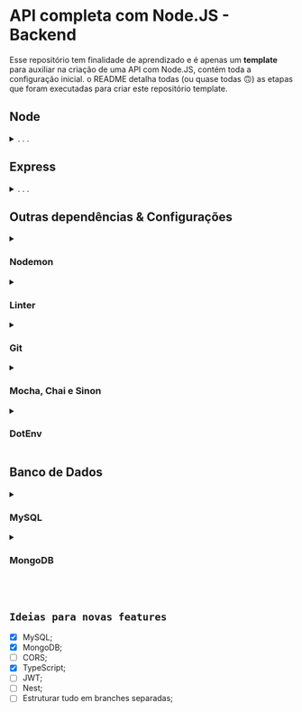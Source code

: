 # API completa com Node.JS - Backend
Esse repositório tem finalidade de aprendizado e é apenas um **template** para auxiliar na criação de uma API com Node.JS, contém toda a configuração inicial.
o README detalha todas (ou quase todas :upside_down_face:) as etapas que foram executadas para criar este repositório template.

## Node

<details>
  <summary>. . .</summary>
  
  - Inicialização
  ```sh
  npm init -y
  ```
  > Comando para iniciar uma aplicação Node.js. Ele vai criar o arquivo de configurações `package.json`

  - Estrutura de Pastas
  ```sh
  mkdir backend backend/src && cd backend && npm init -y && code .
  ```
  > Mesmo comando, porém já inicia a estrutura de pastas. Neste exemplo a pasta raiz se chama `backend`, se deseja outro nome, basta alterar.

</details>





## Express
<details>
  <summary>. . .</summary>
  
  O framework Express ajuda a organizar e construir APIs robustas e flexíveis
  - Instalação
  ```sh
  npm i express
  ```
  - Lidando com erros assíncronos
  ```sh
  npm i express-async-errors -D
  ```
  > Por padrão, o Express vai encaminhar todos os erros lançados para serem tratados pelos middlewares de erros. No entanto, erros lançados em middlewares assíncronos não são tratados do mesmo jeito. A solução mais simples para esse problema está em um pacote chamado `express-async-errors`

  - Criando o servidor
  ```sh
  touch src/router.js src/app.js src/server.js
  ```
  ```js
  // src/router.js
  const express = require('express');

  const router = express.Router();

  module.exports = router;
  ```
  ```js
  // src/app.js
  require('express-async-errors');
  const express = require('express');
  const router = require('./router');

  const app = express();

  app.use(express.json());
  app.use(router);

  module.exports = app;
  ```
  ```js
  // src/server.js
  const app = require('./app');

  const PORT = 3001
  app.listen(PORT, () => console.log(`server running on port ${PORT}`));
  ```
  > Neste arquivo, por ora, houve apenas a inicialização do pacote do Express, com a função `express()`. Tudo que o Express nos dá está dentro da variável `app`, é como se ela fosse um “grande objeto” cheio de funções e informações úteis.
  
  - Script
  ```json
  "scripts": {
    "start": "node src/server.js",
  }
  ```
  > No arquivo `package.json`, insira o comando acima, dentro da chave "scripts". Agora, para rodar a aplicação basta executar o comando `npm start`

</details>





## Outras dependências & Configurações

<details>
  <summary>

### Nodemon
  </summary>

  - Instalação no Linux
  ```sh
  npm i nodemon -D
  ```
  - Instalação no Windows
  ```sh
  npm i -g nodemon && npm i nodemon -D
  ```
  > Usando o servidor com `nodemon`, toda vez que algum arquivo é salvo, o `nodemon` reinicia a aplicação automaticamente!

  - Script
  ```json
  "scripts": {
    "dev": "nodemon src/server.js",
  }
  ```
  > No arquivo `package.json`, insira o comando acima, dentro da chave "scripts". Agora, para rodar a aplicação com o `nodemon` basta executar o comando `npm run dev`

</details>


<details>
  <summary>
  
### Linter
  </summary>
  
  Para garantir a qualidade de escrita do código! Vamos instalar e configurar o `ESLint`
  - Instalação
  ```sh
  npx eslint --init
  ```
  > Após executar o comando acima, leia e responda atentamente as perguntas que apareceram no terminal para realizar a configuração do `ESLint`
  - Script
  ```json
  "scripts": {
    "lint": "eslint --no-inline-config --no-error-on-unmatched-pattern -c .eslintrc.json .",
  }
  ```
  > No arquivo `package.json`, insira o comando acima, dentro da chave "scripts". Agora, para que o lint realize a autocorreção do código basta executar o comando `npm run lint`

</details>


<details>
  <summary>
  
### Git
  </summary>

  Criando e configurando o arquivo `.gitignore`
  ```sh
  touch .gitignore && echo "node_modules" > .gitignore
  ```
  > Ao longo do desenvolvimento da aplicação utilize o `.gitignore` para inserir arquivos e diretórios que não devem subir para o `github`
</details>


<details>
  <summary>
  
### Mocha, Chai e Sinon
  </summary>

  Para criar os testes automatizados, vamos utilizar o `Mocha`

  `Mocha` foi originalmente projetado para o `Node.js`. É focado em vários tipos de testes, como unidade, integração e ponta a ponta (E2E). Porém, diferente do `Jest`, o `Mocha` requer outras bibliotecas para funcionar, como o `Chai` e o `Sinon`.

  O `Chai` é uma biblioteca de asserção, e o `Sinon`, implementa dubles de teste, como: spies, stubs e mocks.

  Para nos ajudar ainda mais utilizaremos o plugin `Chai HTTP`! Com ele poderemos simular uma request a nossa API sem inicializá-la manualmente.

  - Instalação
  ```sh
  npm i mocha chai chai-http sinon -D
  ```
  - Script
  ```json
  "scripts": {
    "test": "mocha tests/**/*.test.js --exit",
  }
  ```
  > No arquivo `package.json`, insira o comando acima, dentro da chave "scripts". Agora, para rodar os testes basta executar o comando `npm test`
   - Estrutura de Pastas
  ```sh
  mkdir tests && touch tests/app.test.js
  ```
  ```js
  // app.test.js

  const { describe, it } = require('mocha');
  const chai = require('chai');
  const chaiHttp = require('chai-http');
  // const sinon = require('sinon');
  // const app = require('../src/app');

  // const { expect } = chai

  chai.use(chaiHttp);

  describe('describe a group', function () {
    it('describe unit tests', function () {
      // expect(something).to.be.equal(something);
    });
  });
  ```
</details>




<details>
    <summary>

### DotEnv

  </summary>

  O pacote `dotenv` vai lidar com informações sensíveis da aplicação de uma forma mais segura. Ele vai nos ajudar a trabalhar com variáveis de ambiente. Principalmente na integração entre o `Express` e o `MySQL`.

  - Instalação
  ```sh
  npm i dotenv
  ```
  - Configurações
  ```sh
  touch .env.example
  ```
  ```txt
  // .env.example
  MYSQL_HOST=localhost
  MYSQL_PORT=3306
  MYSQL_USER=root
  MYSQL_PASSWORD=password
  MYSQL_DATABASE=database_example
  ```
  > Após criar o arquivo não se esqueça de deletar o `.example` da extensão e adicionar o `.env` ao arquivo `.gitignore`
  ```sh
  echo ".env" >> .gitignore
  ```
  > Adicione a linha abaixo no arquivo `server.js`
  ```js
  // src/server.js

  require('dotenv').config();
  // const app = require('./app');

  // const PORT = 3001
  // app.listen(PORT, () => console.log(`server running on port ${PORT}`));
  ```    
  </details>





## Banco de Dados
<details>
  <summary>

### MySQL
  </summary>

  - Conector
  ```sh
  npm i mysql2
  ```
  > A integração entre o `Express` e o `MySQL` será feita através do módulo `mysql2`.

  - Docker
  ```sh
  docker run --name mysql -e MYSQL_ROOT_PASSWORD=password -p 3306:3306 -d mysql
  ```
  > **ATENÇÃO!** na flag `MYSQL_ROOT_PASSWORD` informe a senha definida do arquivo `.env`, o arquivo que **NÃO** vai para o `github`. Neste **EXEMPLO** foi utilizada a senha ilustrativa `password`. Informe também a porta passada no `.env`. Exemplo: **[porta_no_pc]:[porta_no_docker]**

  [Documentação Docker:MySQL](https://hub.docker.com/_/mysql)

  - Configurando a Conexão
  ```sh
  mkdir src/database && touch src/database/mySqlConnection.js
  ```
  ```js
  // src/database/mySqlConnection.js
  const mysql = require('mysql2/promise');
  require('dotenv').config();

  const connection = mysql.createPool({
    host: process.env.MYSQL_HOST,
    port: process.env.MYSQL_PORT,
    user: process.env.MYSQL_USER,
    password: process.env.MYSQL_PASSWORD,
    database: process.env.MYSQL_DATABASE,
  });

  module.exports = connection;
  ```

   - Criando Tabela de Exemplo
  ```sql
  CREATE DATABASE IF NOT EXISTS database_example;

  USE database_example;

  CREATE TABLE table_example (
    id INT PRIMARY KEY AUTO_INCREMENT,
    column_example VARCHAR(45) NOT NULL,
    created_at VARCHAR(45) NOT NULL
  );

  INSERT INTO table_example (`id`, `column_example`, `created_at`)
  VALUES ('1', 'example', 'example');
  ```
  > Execute a query acima no `MySQL Workbench`
</details>

<details>
  <summary>
  
### MongoDB
  </summary>

  - ODM
  ```sh
  npm i mongoose
  ```

  - Docker
  ```sh
  docker run --name mongodb -p 27017:27017 -d mongo
  ```
  [Documentação Docker:MongoDB](https://hub.docker.com/_/mongo)

  - Configurando a Conexão (e um pouco mais)
  ```sh
  mkdir src/database src/models && touch src/database/mongoConnection.js src/models/example.js
  ```
  ```js
  // src/database/mongoConnection.js

  const mongoose = require('mongoose');

  async function connectToMongo() {
    mongoose.connect('mongodb://localhost:27017/')
      .then(() => console.log('MongoDB successfully connected!'))
      .catch((error) => console.log('Error connecting to MongoDB\n', error));
  }

  module.exports = connectToMongo;
  ```
  ```js
  // src/server.js

  // require('dotenv').config();
  // const app = require('./app');
  const connectToMongo = require('./database/mongoConnection');

  connectToMongo();

  // const PORT = 3001;
  // app.listen(PORT, () => console.log(`Server running on port ${PORT}`));
  ```
  > Adicione as linhas acima no arquivo `src/server.js`
  ```js
  // src/models/example.js

  const mongoose = require('mongoose');

  const {Schema, model} = mongoose;

  const exampleSchema = new Schema({
    column_example: { 
      type: String,
      required: true 
    }
  },
  { timestamps: true });

  const ModelExample = model('examples', exampleSchema);

  module.exports = ModelExample;
  ```

  - Criando Coleção de Exemplo
  ```sh
  docker exec -it mongodb sh
  ```
  > Agora vc está dentro do terminal do Container com Mongo
  ```sh
  mongosh
  ```
  ```sh
  show dbs
  ```
  ```sh
  use test
  ```
  > Seguindo todos os passos acima, o banco criado deve ser o "test". Caso ele não exista, acesse o db correspondente pelo comando `use <nome do db>`
  ```sh
  show collections
  ```
  ```js
  db.examples.insertOne({column_example: 'example'})
  ```
  > Da mesma forma a única collection em "test" deve ser "examples". Caso contrário apenas troque pelo nome da coleção correspondente em `db.<nome da collection>.insertOne()`
  ```js
  db.examples.find()
  ```
  > Este ultimo comando é apenas para ver os documentos existentes na coleção.
</details>

<br />
<br />

## `Ideias para novas features`

- [x] MySQL;
- [x] MongoDB;
- [ ] CORS;
- [x] TypeScript;
- [ ] JWT;
- [ ] Nest;
- [ ] Estruturar tudo em branches separadas;
